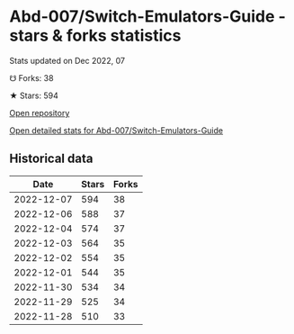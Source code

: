 # Abd-007/Switch-Emulators-Guide - stars & forks statistics

Stats updated on Dec 2022, 07

☋ Forks: 38

★ Stars: 594

[Open repository](https://github.com/Abd-007/Switch-Emulators-Guide)

[Open detailed stats for Abd-007/Switch-Emulators-Guide](https://reviewgithub.com/rep/Abd-007/Switch-Emulators-Guide)

## Historical data
| Date | Stars | Forks |
|------|-------|-------|
| 2022-12-07 | 594 | 38 | 
| 2022-12-06 | 588 | 37 | 
| 2022-12-04 | 574 | 37 | 
| 2022-12-03 | 564 | 35 | 
| 2022-12-02 | 554 | 35 | 
| 2022-12-01 | 544 | 35 | 
| 2022-11-30 | 534 | 34 | 
| 2022-11-29 | 525 | 34 | 
| 2022-11-28 | 510 | 33 | 


